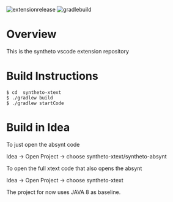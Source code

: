 ![extensionrelease](https://github.com/midas-vu/syntheto-xtext/workflows/extensionrelease/badge.svg) ![gradlebuild](https://github.com/midas-vu/syntheto-xtext/workflows/gradlebuild/badge.svg)

# Overview

This is the syntheto vscode extension repository

# Build Instructions

```
$ cd  syntheto-xtext
$ ./gradlew build
$ ./gradlew startCode
```

# Build in Idea

To just open the absynt code

Idea -> Open Project -> choose syntheto-xtext/syntheto-absynt

To open the full xtext code that also opens the absynt


Idea -> Open Project -> choose syntheto-xtext


The project for now uses JAVA 8 as baseline.



